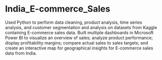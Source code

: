 # India_E-commerce_Sales

Used Python to perform data cleaning, product analysis, time series analysis, and customer segmentation and analysis on datasets from Kaggle containing E-commerce sales data. Built multiple dashboards in Microsoft Power BI to visualize an overview of sales; analyze product performance; display profitability margins; compare actual sales to sales targets; and create an interactive map for geographical insights for E-commerce sales data from India.
